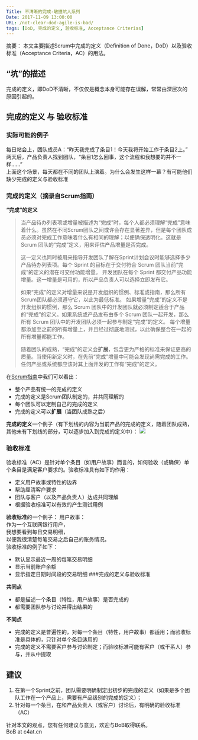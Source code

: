 ```yaml
---
Title: 不清晰的完成-敏捷坑人系列
Date: 2017-11-09 13:00:00
URL: /not-clear-dod-agile-is-bad/
tags: [DoD, 完成的定义, 验收标准, Acceptance Criterias]
---
```


摘要：
本文主要描述Scrum中完成的定义（Definition of Done，DoD）以及验收标准（Acceptance Criteria，AC）的用法。

## “坑”的描述

完成的定义，即DoD不清晰，不仅仅是概念本身可能存在误解，常常由深层次的原因引起的。

## 完成的定义 与 验收标准

### 实际可能的例子
每日站会上，团队成员A：“昨天我完成了条目1！今天我将开始工作于条目2上。”  
两天后，产品负责人找到团队，“条目1怎么回事，这个流程和我想要的并不一样……”  
上面这个场景，每天都在不同的团队上演着。为什么会发生这样一幕？有可能他们缺少完成的定义与验收标准

### 完成的定义（摘录自Scrum指南）

**“完成”的定义**  

> 当产品待办列表项或增量被描述为“完成”时，每个人都必须理解“完成”意味着什么。虽然在不同Scrum团队之间或许会存在显著差异，但是每个团队成员必须对完成工作意味着什么有相同的理解；以便确保透明化。这就是 Scrum 团队的“完成”定义，用来评估产品增量是否完成。   
> 
> 这一定义也同时被用来指导开发团队了解在Sprint计划会议时能够选择多少产品待办列表项。每个 Sprint 的目标在于交付符合 Scrum 团队当前“完成”的定义的潜在可交付功能增量。 开发团队在每个 Sprint 都交付产品功能增量。这一增量是可用的，所以产品负责人可以选择立即发布它。  
> 
> 如果“完成”的定义对增量来说是开发组织的惯例、标准或指南，那么所有Scrum团队都必须遵守它，以此为最低标准。 如果增量“完成”的定义不是开发组织的惯例，那么 Scrum 团队中的开发团队就必须制定适合于产品的“完成”的定义。如果系统或产品发布由多个 Scrum 团队一起开发，那么所有 Scrum 团队中的开发团队必须一起参与制定“完成”的定义。 每个增量都添加至之前的所有增量上，并且经过彻底地测试，以此确保整合在一起的所有增量都能工作。   
> 
> 随着团队的成熟，“完成”的定义会**扩展**，包含更为严格的标准来保证更高的质量。当使用新定义时，在先前“完成”增量中可能会发现尚需完成的工作。任何产品或系统都应该对其上面开发的工作有“完成”的定义。

在[Scrum指南](scrumguides.org)中我们可以看出：

- 整个产品有统一的完成的定义
- 完成的定义是Scrum团队制定的，并共同理解的
- 每个团队可以定制自己的完成的定义
- 完成的定义可以**扩展**（当团队成熟之后）

**完成的定义**一个例子（有下划线的内容为当前产品的完成的定义，随着团队成熟，其他未有下划线的部分，可以逐步加入到完成的定义中）：
![](/images/DefinitionofDone.png)

### 验收标准

验收标准（AC）是针对单个条目（如用户故事）而言的，如何验收（或确保）单个条目是满足客户要求的。验收标准具有如下的作用：
- 定义用户故事或特性的边界
- 帮助厘清客户要求
- 团队与客户（以及产品负责人）达成共同理解
- 根据验收标准可以有效的产生测试用例

**验收标准**的一个例子：
用户故事：  
作为一个互联网银行用户，    
我想要看到每日交易明细，  
以便我很清楚每笔交易之后自己的账务情况。  
验收标准的例子如下：  
- 默认显示最近一周的每笔交易明细
- 显示当前账户余额
- 显示指定日期时间段的交易明细
###完成的定义与验收标准

**共同点**  
- 都是描述一个条目（特性，用户故事）是否完成的
- 都需要团队参与讨论并得出结果的

**不同点**  
- 完成的定义是普遍性的，对每一个条目（特性，用户故事）都适用；而验收标准是具体的，只针对单个条目适用的
- 完成的定义不需要客户参与讨论制定；而验收标准可能有客户（或干系人）参与，并从中提取

## 建议
1. 在第一个Sprint之前，团队需要明确制定出初步的完成的定义（如果是多个团队工作在一个产品上，需要有产品级别的完成的定义）；  
2. 针对每一个条目，在和产品负责人（或客户）讨论后，有明确的验收标准（AC）

针对本文的观点，您有任何建议与意见，欢迎与BoB取得联系。  
BoB at c4at.cn


